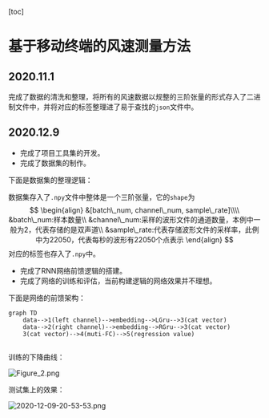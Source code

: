 [toc]

# 基于移动终端的风速测量方法

## 2020.11.1

完成了数据的清洗和整理，将所有的风速数据以规整的三阶张量的形式存入了二进制文件中，并将对应的标签整理进了易于查找的`json`文件中。

## 2020.12.9

- 完成了项目工具集的开发。
- 完成了数据集的制作。

下面是数据集的整理逻辑：

数据集存入了`.npy`文件中整体是一个三阶张量，它的`shape`为
$$
\begin{align}
&[batch\_num, channel\_num, sample\_rate]\\\\
&batch\_num:样本数量\\
&channel\_num:采样的波形文件的通道数量，本例中一般为2，代表存储的是双声道\\
&sample\_rate:代表存储波形文件的采样率，此例中为22050，代表每秒的波形有22050个点表示
\end{align}
$$
对应的标签也存入了`.npy`中。



- 完成了RNN网络前馈逻辑的搭建。
- 完成了网络的训练和评估，当前构建逻辑的网络效果并不理想。

下面是网络的前馈架构：

```mermaid
graph TD
	data-->1(left channel)-->embedding-->LGru-->3(cat vector)
	data-->2(right channel)-->embedding-->RGru-->3(cat vector)
	3(cat vector)-->4(muti-FC)-->5(regression value)
	
```

训练的下降曲线：

![Figure_2.png](https://i.loli.net/2020/12/09/InUlogavHpfeG5Y.png)



测试集上的效果：

![2020-12-09-20-53-53.png](https://i.loli.net/2020/12/09/jfDh1Jr87zPMiZ3.png)

























